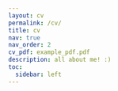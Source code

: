 ```yaml
---
layout: cv
permalink: /cv/
title: cv
nav: true
nav_order: 2
cv_pdf: example_pdf.pdf
description: all about me! :)
toc:
  sidebar: left
---
```

